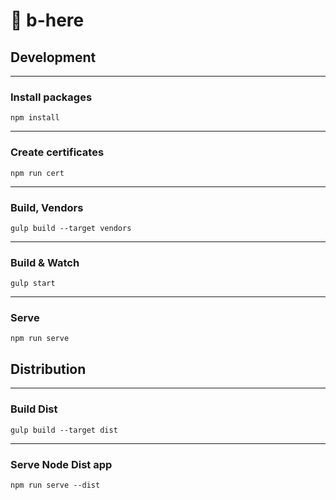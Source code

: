 # 💎 b-here

## Development
___

### Install packages
```
npm install
```
___

### Create certificates
```
npm run cert
```
___

### Build, Vendors
```
gulp build --target vendors
```
___

### Build & Watch 
```
gulp start
```
___

### Serve 
```
npm run serve
```

## Distribution
___
### Build Dist
```
gulp build --target dist
```
___
### Serve Node Dist app
```
npm run serve --dist
```
